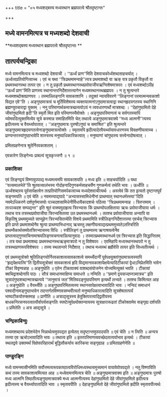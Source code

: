 +++
title = "०५ मध्यशद्बस्य मध्यस्थान ब्रह्मपरत्वे श्रौतदृष्टान्तः"

+++


## मध्ये वामनमित्यत्र च मध्यशब्दो देशवाची

**मध्यशद्बस्य मध्यस्थान ब्रह्मपरत्वे श्रौतदृष्टान्तः **

## **तात्पर्यचन्द्रिका**

मध्ये वामनमित्यत्र च मध्यशब्दो देशवाची । ‘‘ऊर्ध्वं प्राण’’मिति देशवाचकोर्ध्वशब्दसाहचर्यात् । ऊर्ध्वत्वप्रतियोगित्वाच्च । एवं च यथा ‘‘त्रिःप्रथमामन्वाहे’’त्यत्र प्रथमाशब्दो या ऋक् यत्र प्रकृतौ विकृतौ वा प्रथमस्थानस्था तत्पर एव । न तु प्रकृतौ प्रथमस्थानस्थप्रवोवाजीयऋग्विशेषमात्रपरः । एवं मध्यशब्दोऽपीह ‘‘ऊर्ध्वं प्राण’’मिति प्राणस्य स्थानान्तरनिर्देशात्तत्त्यागेन मध्यमस्थानस्थब्रह्मपरः । न तु श्रुत्यन्तरे मध्यमशब्दोक्तप्राणपरः । तस्माल्लिङ्गानि सावकाशानि । तदुक्तं न्यायविवरणे ‘‘लिङ्गानां परमात्मन्यवकाशो विद्यत एवे’’ति । अङ्गुष्ठमात्रत्वं च मूर्तिविशेषस्य व्यक्तयात्मनांऽगुष्ठमात्रत्वाद्वा स्थानहृदयगतस्य स्थानिनि ब्रह्मण्युपचाराद्वा युक्तम् । ननु परिमाणार्थकमात्रच्प्रत्ययोऽयं न त्ववधारणार्थो मात्रशब्दः । ‘‘देहांगुष्ठमितो देहे जीवांगुष्ठमितो हृदी’’ति स्मृतौ मित इति परिमाणस्यैवोक्तेः । अङ्गुष्ठपरिमाणत्वं च सर्वगतस्यापि व्योमवदित्युक्तमित्येव सूत्रे कस्मान्न समाहितमिति चेत् तथात्वे अङ्गुष्ठमात्रवाक्ये ‘‘मध्य आत्मनी’’त्यस्य हृदीत्यस्य च वैयर्थ्यापातात् । ‘‘अङ्गुष्ठमात्रः पुरुषोंऽगुष्ठं च समाश्रित’’ इति श्रुत्यन्तरे चाङ्गुष्ठमात्रहृदयगतत्वेनाङ्गुष्ठमात्रत्वोक्तेः । स्मृतावपि हृदीत्यादेरवैयर्थ्यायावधारणस्य विवक्षणीयत्वाच्च । प्राण्यन्तरस्यांगुष्ठाभावेपि शास्त्रस्य मनुष्याधिकारिकत्वात् । मनुष्याणां चांगुष्ठस्य सत्त्वेनादोषत्वात् ।

प्रमितग्रहणेनात्र श्रुतेर्निरवकाशताम् ।

एवकारेण लिङ्गेभ्यः प्राबल्यं सूत्रकृज्जगौ ॥ १ ॥

### **प्रकाशिका**

एवं लिङ्गद्वयं विष्णावुपपाद्य मध्यमत्वमपि सावकाशयति ॥ मध्य इति ॥ साहचर्यादिति ॥ यथा ‘‘वत्समालभेते’’ति श्रुतवत्सालंभस्य गोदोहनादिगुणकर्मसाहचर्येण गुणकर्मत्वं तथेति भावः । ऊर्ध्वेति ॥ ऊर्ध्वशब्दस्य पूर्वसापेक्षत्वेन तत्प्रतियोगिसमर्पकत्वाच्च मध्यदेशवाचीत्यर्थः । अस्त्वेवं किं तत इत्यतो दृष्टान्तपूर्वं सङ्गमयति ॥ एवं चेति ॥ नवमस्याद्यपादे ‘‘अभ्यासस्सामिधेनीनां प्राथम्यात् स्थानधर्मस्स्या’’दिति नवमेऽधिकरणे दर्शपूर्णमासयोः पञ्चदशसामिधेनीर्विधायैकादशर्चः पठित्वा ‘‘त्रिःप्रथमामन्वाह । त्रिरुत्तमाम् । ताःपञ्चदश सम्पद्यन्त’’ इति श्रुतं वाक्यमुदाहृत्य त्रिरभ्यासः किं प्राथम्योपलक्षिताया ऋचः प्रवोवाजीयाया धर्मः । तथाच यत्र तत्रस्थप्रवोवाजीया त्रिरभ्यसितव्या उत प्रथमस्थानधर्मः । ततश्च प्रवोवाजीयाया अन्यापि या विकृतिषु प्रथममुच्यते साप्यूहेन त्रिरभ्यसितव्येति विशये प्रथमामिति स्त्रीलिङ्गनिर्देशात्तस्या एवर्चस् त्रिरभ्यास इति प्राप्ते प्रथमाशब्देनैव श्रुत्या प्राथम्याभिधानाद् ऋचस्तु लक्षणीयत्वाद्यत्प्रथममुच्यतेऽतस्त्रिरिति प्राथम्यैकार्थसमवेतत्रिरभ्यासस्य विधिः । स्त्रीलिङ्गं तु प्राथम्यस्य ऋगाश्रयत्वेनैव प्राप्तत्वाद्गुणवाचिनामाश्रयलिङ्गवचनत्वान्नित्यानुवादः । तस्मात्प्रथमस्थानधर्म एव त्रिरभ्यास इति सिद्धान्तितम् । तत्र यथा प्रथमाशब्दः प्रथमस्थानस्थऋङ्मात्रपरो न तु विशेषपरः । एवमिहापि मध्यस्थानस्थपरो न तु तत्रस्थप्राणरूपविशेषपरः । तस्य स्थलान्तरे निर्देशात् । तथाच मध्यस्थं ब्रह्मैवेति तत्पर इति सिध्यतीत्यर्थः ।

एवं प्रथमसूत्रोक्ते श्रुतिलिङ्गयोर्निरवकाशत्वसावकाशत्वे समर्थ्येदानीं पूर्वपक्ष्युक्तांगुष्ठमात्रत्वस्यापि ‘‘हृद्यपेक्षयात्वि’’ति द्वितीयसूत्रोक्तं सावकाशत्वं हृदि विद्यमानावकाशापेक्षयेत्यादिटीकायां द्वेधाऽभिप्रेतमिति भावेन टीकां विवृण्वन्नाह ॥ अङ्गुष्ठेति ॥ एतेन टीकावाक्यं वाशब्दसंयोजनेन योज्यमित्युक्तं भवति । टीकायां क्वचिद्वाशब्देनापि पाठः । सौत्रं समाधानमाक्षिप्य समाधत्ते ॥ नन्विति ॥ ‘‘प्रमाणे द्वयसज्दघ्नञ्मात्रच’’ इति सूत्रादंगुष्ठशब्दान्मात्रच्प्रत्यये ‘‘जानुमात्रं जल’’मितिवदङ्गुष्ठपरिमाण इत्यर्थो लभ्यते । ततश्च किमित्यत आह ॥ अङ्गुष्ठेति ॥ वैयर्थ्येति ॥ अङ्गुष्ठपरिमितत्वस्य स्थानसापेक्षत्वाभावादिति भावः । नन्विदं समाधानं पश्वादीनामङ्गुष्ठाभावेन तदन्तर्गतविष्णावसम्भवीत्यतो मनुष्याधिकारत्वादिति सूत्रशेषतात्पर्यं भाष्यटीकयोरुक्तमाह ॥ प्राणीति ॥ अत्राद्यसूत्रस्य हेतूक्तिपरत्वाद्द्वितीयस्य बाधकनिरसनपरत्वात्पौर्वापर्यसङ्गतिः स्पष्टेत्युपेक्ष्योक्तन्यायस्य सूत्राक्षरारूढतां टीकोक्तामेव सङ्गृह्य दर्शयति ॥ प्रमितेति ॥ अत्र आद्यसूत्रे ।

### **चन्द्रिकाबिन्दुः**

मध्यमशब्दस्य प्रदेशभेदेन भिन्नार्थत्वमुपपद्यत इत्येतत् सदृष्टान्तमुपपादयति ॥ एवं चेति ॥ न त्विति ॥ अन्यत्र तस्या एव ऋचोऽभावादिति भावः ॥ तथात्व इति ॥ इतरपरिमाणव्यवच्छेदतात्पर्याभाव इत्यर्थः । टीकायां स्थलद्वये उक्तमर्थं विक्षेपपरिहारार्थं बुद्धिसौकर्याय कारिकया सङ्गृह्याह ॥ प्रमितग्रहणेनेति ॥

### **पाण्डुरङ्गि**

मध्ये वामनमासीनमिति सर्वोत्तमत्वरूपकाष्ठात्वविरोधिमध्यस्थत्वमुच्यमानं वायावेवोपपद्यते । नतु विष्णाविति कथं तस्य सावकाशत्वमित्यत आह ॥ मध्येवामनमित्यत्र चेति ॥ अङ्गुष्ठमात्रवाक्य इति ॥ अङ्गुष्ठमात्रः पुरुषो मध्य आत्मनि तिष्ठतीत्यङ्गुष्ठमात्रवाक्ये मध्य आत्मनीत्यस्य देहांगुष्ठमितो देहे जीवांगुष्ठमितो हृदीत्यत्र हृदीत्यस्य च वैयर्थ्यापातादिति भावः ॥ स्मृतावपीति ॥ देहाङ्गुष्ठमितो देहे जीवांगुष्ठमितो ह्रदीति स्मृतावपीत्यर्थः ।


